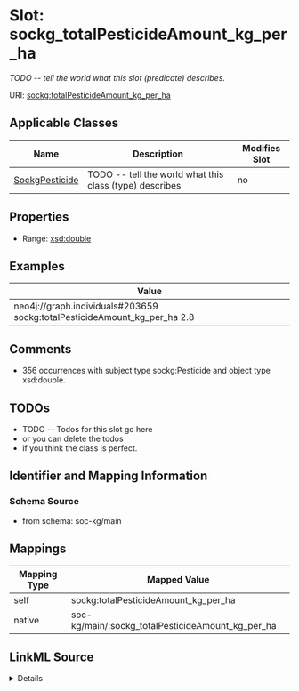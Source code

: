 

# Slot: sockg_totalPesticideAmount_kg_per_ha


_TODO -- tell the world what this slot (predicate) describes._





URI: [sockg:totalPesticideAmount_kg_per_ha](http://www.semanticweb.org/sockg/ontologies/2024/0/soil-carbon-ontology/totalPesticideAmount_kg_per_ha)



<!-- no inheritance hierarchy -->





## Applicable Classes

| Name | Description | Modifies Slot |
| --- | --- | --- |
| [SockgPesticide](../classes/SockgPesticide.md) | TODO -- tell the world what this class (type) describes |  no  |







## Properties

* Range: [xsd:double](http://www.w3.org/2001/XMLSchema#double)






## Examples

| Value |
| --- |
| neo4j://graph.individuals#203659 sockg:totalPesticideAmount_kg_per_ha 2.8 |

## Comments

* 356 occurrences with subject type sockg:Pesticide and object type xsd:double.

## TODOs

* TODO -- Todos for this slot go here
* or you can delete the todos
* if you think the class is perfect.

## Identifier and Mapping Information







### Schema Source


* from schema: soc-kg/main




## Mappings

| Mapping Type | Mapped Value |
| ---  | ---  |
| self | sockg:totalPesticideAmount_kg_per_ha |
| native | soc-kg/main/:sockg_totalPesticideAmount_kg_per_ha |




## LinkML Source

<details>
```yaml
name: sockg_totalPesticideAmount_kg_per_ha
description: TODO -- tell the world what this slot (predicate) describes.
todos:
- TODO -- Todos for this slot go here
- or you can delete the todos
- if you think the class is perfect.
comments:
- 356 occurrences with subject type sockg:Pesticide and object type xsd:double.
examples:
- value: neo4j://graph.individuals#203659 sockg:totalPesticideAmount_kg_per_ha 2.8
from_schema: soc-kg/main
rank: 1000
slot_uri: sockg:totalPesticideAmount_kg_per_ha
alias: sockg_totalPesticideAmount_kg_per_ha
domain_of:
- sockg_Pesticide
range: double

```
</details>